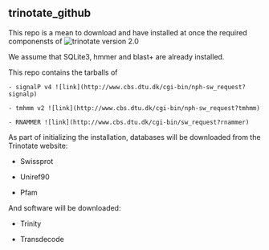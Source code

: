 ## trinotate_github

This repo is a mean to download and have installed at once the required componensts of ![trinotate](http://trinotate.github.io/) version 2.0

We assume that SQLite3, hmmer and blast+ are already installed.

This repo contains the tarballs of

    - signalP v4 ![link](http://www.cbs.dtu.dk/cgi-bin/nph-sw_request?signalp)
    
    - tmhmm v2 ![link](http://www.cbs.dtu.dk/cgi-bin/nph-sw_request?tmhmm)
    
    - RNAMMER ![link](http://www.cbs.dtu.dk/cgi-bin/sw_request?rnammer)
    
As part of initializing the installation, databases will be downloaded from the Trinotate website:

- Swissprot

- Uniref90

- Pfam

And software will be downloaded:

- Trinity

- Transdecode

